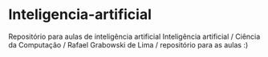 # Inteligencia-artificial
Repositório para aulas de inteligência artificial
Inteligência artificial / Ciência da Computação / Rafael Grabowski de Lima / repositório para as aulas :)
